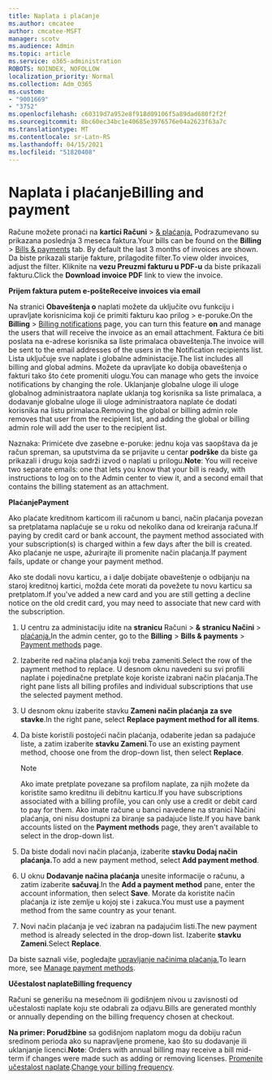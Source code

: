 ```yaml
---
title: Naplata i plaćanje
ms.author: cmcatee
author: cmcatee-MSFT
manager: scotv
ms.audience: Admin
ms.topic: article
ms.service: o365-administration
ROBOTS: NOINDEX, NOFOLLOW
localization_priority: Normal
ms.collection: Adm_O365
ms.custom:
- "9001669"
- "3752"
ms.openlocfilehash: c60319d7a952e8f918d09106f5a89dad680f2f2f
ms.sourcegitcommit: 8bc60ec34bc1e40685e3976576e04a2623f63a7c
ms.translationtype: MT
ms.contentlocale: sr-Latn-RS
ms.lasthandoff: 04/15/2021
ms.locfileid: "51820408"
---
```

# <a name="billing-and-payment"></a><span data-ttu-id="aa73c-102">Naplata i plaćanje</span><span class="sxs-lookup"><span data-stu-id="aa73c-102">Billing and payment</span></span>

<span data-ttu-id="aa73c-103">Račune možete pronaći na **kartici Računi**  >  [& plaćanja.](https://go.microsoft.com/fwlink/p/?linkid=848039)  Podrazumevano su prikazana poslednja 3 meseca faktura.</span><span class="sxs-lookup"><span data-stu-id="aa73c-103">Your bills can be found on the **Billing** > [Bills & payments](https://go.microsoft.com/fwlink/p/?linkid=848039) tab.  By default the last 3 months of invoices are shown.</span></span>  <span data-ttu-id="aa73c-104">Da biste prikazali starije fakture, prilagodite filter.</span><span class="sxs-lookup"><span data-stu-id="aa73c-104">To view older invoices, adjust the filter.</span></span>  <span data-ttu-id="aa73c-105">Kliknite na **vezu Preuzmi fakturu u PDF-u** da biste prikazali fakturu.</span><span class="sxs-lookup"><span data-stu-id="aa73c-105">Click the **Download invoice PDF** link to view the invoice.</span></span>

<span data-ttu-id="aa73c-106">**Prijem faktura putem e-pošte**</span><span class="sxs-lookup"><span data-stu-id="aa73c-106">**Receive invoices via email**</span></span>

<span data-ttu-id="aa73c-107">Na stranici **Obaveštenja o** naplati možete da uključite ovu funkciju i upravljate korisnicima koji će primiti fakturu kao prilog  >  [](https://go.microsoft.com/fwlink/p/?linkid=853212)  e-poruke.</span><span class="sxs-lookup"><span data-stu-id="aa73c-107">On the **Billing** > [Billing notifications](https://go.microsoft.com/fwlink/p/?linkid=853212) page, you can turn this feature **on** and manage the users that will receive the invoice as an email attachment.</span></span> <span data-ttu-id="aa73c-108">Faktura će biti poslata na e-adrese korisnika sa liste primalaca obaveštenja.</span><span class="sxs-lookup"><span data-stu-id="aa73c-108">The invoice will be sent to the email addresses of the users in the Notification recipients list.</span></span> <span data-ttu-id="aa73c-109">Lista uključuje sve naplate i globalne administacije.</span><span class="sxs-lookup"><span data-stu-id="aa73c-109">The list includes all billing and global admins.</span></span>  <span data-ttu-id="aa73c-110">Možete da upravljate ko dobija obaveštenja o fakturi tako što ćete promeniti ulogu.</span><span class="sxs-lookup"><span data-stu-id="aa73c-110">You can manage who gets the invoice notifications by changing the role.</span></span>  <span data-ttu-id="aa73c-111">Uklanjanje globalne uloge ili uloge globalnog administraatora naplate uklanja tog korisnika sa liste primalaca, a dodavanje globalne uloge ili uloge administraatora naplate će dodati korisnika na listu primalaca.</span><span class="sxs-lookup"><span data-stu-id="aa73c-111">Removing the global or billing admin role removes that user from the recipient list, and adding the global or billing admin role will add the user to the recipient list.</span></span>

<span data-ttu-id="aa73c-112">Naznaka: Primićete dve zasebne e-poruke: jednu koja vas saopštava da je račun spreman, sa uputstvima da se prijavite u centar **podrške** da biste ga prikazali i drugu koja sadrži izvod o naplati u prilogu.</span><span class="sxs-lookup"><span data-stu-id="aa73c-112">**Note**: You will receive two separate emails: one that lets you know that your bill is ready, with instructions to log on to the Admin center to view it, and a second email that contains the billing statement as an attachment.</span></span>

<span data-ttu-id="aa73c-113">**Plaćanje**</span><span class="sxs-lookup"><span data-stu-id="aa73c-113">**Payment**</span></span>

<span data-ttu-id="aa73c-114">Ako plaćate kreditnom karticom ili računom u banci, način plaćanja povezan sa pretplatama naplaćuje se u roku od nekoliko dana od kreiranja računa.</span><span class="sxs-lookup"><span data-stu-id="aa73c-114">If paying by credit card or bank account, the payment method associated with your subscription(s) is charged within a few days after the bill is created.</span></span> <span data-ttu-id="aa73c-115">Ako plaćanje ne uspe, ažurirajte ili promenite način plaćanja.</span><span class="sxs-lookup"><span data-stu-id="aa73c-115">If payment fails, update or change your payment method.</span></span>

<span data-ttu-id="aa73c-116">Ako ste dodali novu karticu, a i dalje dobijate obaveštenje o odbijanju na staroj kreditnoj kartici, možda ćete morati da povežete tu novu karticu sa pretplatom.</span><span class="sxs-lookup"><span data-stu-id="aa73c-116">If you've added a new card and you are still getting a decline notice on the old credit card, you may need to associate that new card with the subscription.</span></span>

1. <span data-ttu-id="aa73c-117">U centru za administaciju idite na **stranicu** Računi  >  **& stranicu Načini**  >  [plaćanja.](https://go.microsoft.com/fwlink/p/?linkid=2018806)</span><span class="sxs-lookup"><span data-stu-id="aa73c-117">In the admin center, go to the **Billing** > **Bills & payments** > [Payment methods](https://go.microsoft.com/fwlink/p/?linkid=2018806) page.</span></span>

2. <span data-ttu-id="aa73c-118">Izaberite red načina plaćanja koji treba zameniti.</span><span class="sxs-lookup"><span data-stu-id="aa73c-118">Select the row of the payment method to replace.</span></span> <span data-ttu-id="aa73c-119">U desnom oknu navedeni su svi profili naplate i pojedinačne pretplate koje koriste izabrani način plaćanja.</span><span class="sxs-lookup"><span data-stu-id="aa73c-119">The right pane lists all billing profiles and individual subscriptions that use the selected payment method.</span></span>

3. <span data-ttu-id="aa73c-120">U desnom oknu izaberite stavku **Zameni način plaćanja za sve stavke**.</span><span class="sxs-lookup"><span data-stu-id="aa73c-120">In the right pane, select **Replace payment method for all items**.</span></span>

4. <span data-ttu-id="aa73c-121">Da biste koristili postojeći način plaćanja, odaberite jedan sa padajuće liste, a zatim izaberite **stavku Zameni**.</span><span class="sxs-lookup"><span data-stu-id="aa73c-121">To use an existing payment method, choose one from the drop-down list, then select **Replace**.</span></span>

    > [!NOTE]
    > <span data-ttu-id="aa73c-122">Ako imate pretplate povezane sa profilom naplate, za njih možete da koristite samo kreditnu ili debitnu karticu.</span><span class="sxs-lookup"><span data-stu-id="aa73c-122">If you have subscriptions associated with a billing profile, you can only use a credit or debit card to pay for them.</span></span> <span data-ttu-id="aa73c-123">Ako imate račune u banci  navedene na stranici Načini plaćanja, oni nisu dostupni za biranje sa padajuće liste.</span><span class="sxs-lookup"><span data-stu-id="aa73c-123">If you have bank accounts listed on the **Payment methods** page, they aren't available to select in the drop-down list.</span></span>

5. <span data-ttu-id="aa73c-124">Da biste dodali novi način plaćanja, izaberite **stavku Dodaj način plaćanja.**</span><span class="sxs-lookup"><span data-stu-id="aa73c-124">To add a new payment method, select **Add payment method**.</span></span>

6. <span data-ttu-id="aa73c-125">U oknu **Dodavanje načina plaćanja** unesite informacije o računu, a zatim izaberite **sačuvaj**.</span><span class="sxs-lookup"><span data-stu-id="aa73c-125">In the **Add a payment method** pane, enter the account information, then select **Save**.</span></span> <span data-ttu-id="aa73c-126">Morate da koristite način plaćanja iz iste zemlje u kojoj ste i zakuca.</span><span class="sxs-lookup"><span data-stu-id="aa73c-126">You must use a payment method from the same country as your tenant.</span></span>

7. <span data-ttu-id="aa73c-127">Novi način plaćanja je već izabran na padajućim listi.</span><span class="sxs-lookup"><span data-stu-id="aa73c-127">The new payment method is already selected in the drop-down list.</span></span> <span data-ttu-id="aa73c-128">Izaberite **stavku Zameni**.</span><span class="sxs-lookup"><span data-stu-id="aa73c-128">Select **Replace**.</span></span>

<span data-ttu-id="aa73c-129">Da biste saznali više, pogledajte [upravljanje načinima plaćanja.](https://docs.microsoft.com/microsoft-365/commerce/billing-and-payments/manage-payment-methods)</span><span class="sxs-lookup"><span data-stu-id="aa73c-129">To learn more, see [Manage payment methods](https://docs.microsoft.com/microsoft-365/commerce/billing-and-payments/manage-payment-methods).</span></span>

<span data-ttu-id="aa73c-130">**Učestalost naplate**</span><span class="sxs-lookup"><span data-stu-id="aa73c-130">**Billing frequency**</span></span>

<span data-ttu-id="aa73c-131">Računi se generišu na mesečnom ili godišnjem nivou u zavisnosti od učestalosti naplate koju ste odabrali za odjavu.</span><span class="sxs-lookup"><span data-stu-id="aa73c-131">Bills are generated monthly or annually depending on the billing frequency chosen at checkout.</span></span>  

<span data-ttu-id="aa73c-132">**Na primer: Porudžbine** sa godišnjom naplatom mogu da dobiju račun sredinom perioda ako su napravljene promene, kao što su dodavanje ili uklanjanje licenci.</span><span class="sxs-lookup"><span data-stu-id="aa73c-132">**Note**: Orders with annual billing may receive a bill mid-term if changes were made such as adding or removing licenses.</span></span> <span data-ttu-id="aa73c-133">[Promenite učestalost naplate](https://docs.microsoft.com/microsoft-365/commerce/billing-and-payments/change-payment-frequency).</span><span class="sxs-lookup"><span data-stu-id="aa73c-133">[Change your billing frequency](https://docs.microsoft.com/microsoft-365/commerce/billing-and-payments/change-payment-frequency).</span></span>

